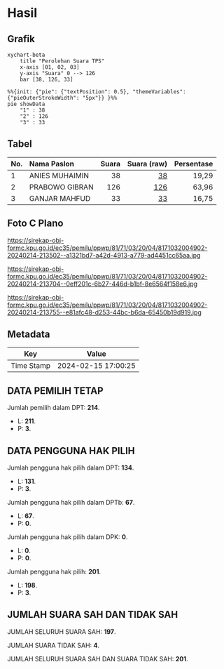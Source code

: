 # Hasil

## Grafik

```mermaid
xychart-beta
    title "Perolehan Suara TPS"
    x-axis [01, 02, 03]
    y-axis "Suara" 0 --> 126
    bar [38, 126, 33]
```

```mermaid
%%{init: {"pie": {"textPosition": 0.5}, "themeVariables": {"pieOuterStrokeWidth": "5px"}} }%%
pie showData
    "1" : 38
    "2" : 126
    "3" : 33
```

## Tabel

| No. | Nama Paslon    | Suara | Suara (raw) | Persentase |
|:--- |:-------------- | -----:| -----------:| ----------:|
| 1   | ANIES MUHAIMIN | 38    | [38][p-1]   | 19,29      |
| 2   | PRABOWO GIBRAN | 126   | [126][p-2]  | 63,96      |
| 3   | GANJAR MAHFUD  | 33    | [33][p-3]   | 16,75      |


[p-1]: https://github.com/gigit-pemilu/pemilu-2024-81-maluku/blob/main/pilpres/hitung-suara/sub/81-maluku/sub/71-kota-ambon/sub/03-baguala/sub/2004-negeri-lama/sub/902-tps/sub/paslon-1.txt
[p-2]: https://github.com/gigit-pemilu/pemilu-2024-81-maluku/blob/main/pilpres/hitung-suara/sub/81-maluku/sub/71-kota-ambon/sub/03-baguala/sub/2004-negeri-lama/sub/902-tps/sub/paslon-2.txt
[p-3]: https://github.com/gigit-pemilu/pemilu-2024-81-maluku/blob/main/pilpres/hitung-suara/sub/81-maluku/sub/71-kota-ambon/sub/03-baguala/sub/2004-negeri-lama/sub/902-tps/sub/paslon-3.txt

## Foto C Plano

https://sirekap-obj-formc.kpu.go.id/ec35/pemilu/ppwp/81/71/03/20/04/8171032004902-20240214-213502--a1321bd7-a42d-4913-a779-ad4451cc65aa.jpg

https://sirekap-obj-formc.kpu.go.id/ec35/pemilu/ppwp/81/71/03/20/04/8171032004902-20240214-213704--0eff201c-6b27-446d-b1bf-8e6564f158e6.jpg

https://sirekap-obj-formc.kpu.go.id/ec35/pemilu/ppwp/81/71/03/20/04/8171032004902-20240214-213755--e81afc48-d253-44bc-b6da-65450b19d919.jpg


## Metadata

| Key        | Value               |
| ---------- | ------------------- |
| Time Stamp | 2024-02-15 17:00:25 |


## DATA PEMILIH TETAP

Jumlah pemilih dalam DPT: **214**.
 * L: **211**.
 * P: **3**.

## DATA PENGGUNA HAK PILIH

Jumlah pengguna hak pilih dalam DPT: **134**.
 * L: **131**.
 * P: **3**.

Jumlah pengguna hak pilih dalam DPTb: **67**.
 * L: **67**.
 * P: **0**.

Jumlah pengguna hak pilih dalam DPK: **0**.
 * L: **0**.
 * P: **0**.

Jumlah pengguna hak pilih: **201**.
 * L: **198**.
 * P: **3**.

## JUMLAH SUARA SAH DAN TIDAK SAH

JUMLAH SELURUH SUARA SAH: **197**.

JUMLAH SUARA TIDAK SAH: **4**.

JUMLAH SELURUH SUARA SAH DAN SUARA TIDAK SAH: **201**.


